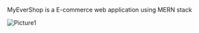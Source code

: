 MyEverShop is a E-commerce web application using MERN stack

![Picture1](https://github.com/LADDi008/e-commerce2/assets/116054363/c6d19f7c-ffac-49ce-9cac-52fee0577d8e)

